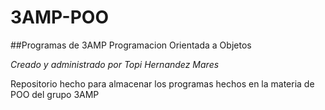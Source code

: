 # 3AMP-POO
##Programas de 3AMP Programacion Orientada a Objetos

*Creado y administrado por Topi Hernandez Mares*

Repositorio hecho para almacenar los programas hechos en la materia de POO del grupo 3AMP